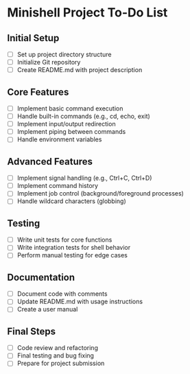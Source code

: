 # Minishell Project To-Do List

## Initial Setup
- [ ] Set up project directory structure
- [ ] Initialize Git repository
- [ ] Create README.md with project description

## Core Features
- [ ] Implement basic command execution
- [ ] Handle built-in commands (e.g., cd, echo, exit)
- [ ] Implement input/output redirection
- [ ] Implement piping between commands
- [ ] Handle environment variables

## Advanced Features
- [ ] Implement signal handling (e.g., Ctrl+C, Ctrl+D)
- [ ] Implement command history
- [ ] Implement job control (background/foreground processes)
- [ ] Handle wildcard characters (globbing)

## Testing
- [ ] Write unit tests for core functions
- [ ] Write integration tests for shell behavior
- [ ] Perform manual testing for edge cases

## Documentation
- [ ] Document code with comments
- [ ] Update README.md with usage instructions
- [ ] Create a user manual

## Final Steps
- [ ] Code review and refactoring
- [ ] Final testing and bug fixing
- [ ] Prepare for project submission